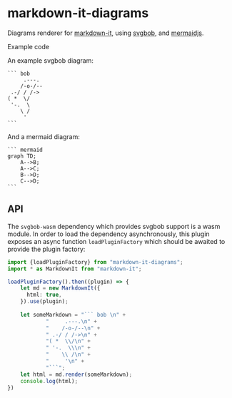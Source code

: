 # markdown-it-diagrams
Diagrams renderer for [markdown-it](https://github.com/markdown-it/markdown-it), using [svgbob](https://github.com/ivanceras/svgbob), and [mermaidjs](https://github.com/knsv/mermaid).

Example code

An example svgbob diagram:
~~~
``` bob 
     .---.
    /-o-/--
 .-/ / /->
( *  \/
 '-.  \
    \ /
     '
```
~~~
And a mermaid diagram:
~~~
``` mermaid 
graph TD;
    A-->B;
    A-->C;
    B-->D;
    C-->D;
```
~~~

## API
The `svgbob-wasm` dependency which provides svgbob support is a wasm module. 
In order to load the dependency asynchronously, this plugin exposes an async function `loadPluginFactory`
which should be awaited to provide the plugin factory:
```typescript
import {loadPluginFactory} from "markdown-it-diagrams";
import * as MarkdownIt from "markdown-it";

loadPluginFactory().then((plugin) => {
    let md = new MarkdownIt({
      html: true,
    }).use(plugin);
    
    let someMarkdown = "``` bob \n" +
            "     .---.\n" +
            "    /-o-/--\n" +
            " .-/ / /->\n" +
            "( *  \\/\n" +
            " '-.  \\\n" +
            "    \\ /\n" +
            "     '\n" +
            "```";
    let html = md.render(someMarkdown);
    console.log(html);
})
```
